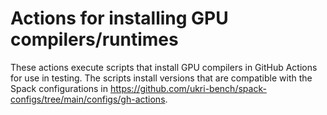 # Actions for installing GPU compilers/runtimes

These actions execute scripts that install GPU compilers in GitHub
Actions for use in testing. The scripts install versions that are
compatible with the Spack configurations in
https://github.com/ukri-bench/spack-configs/tree/main/configs/gh-actions.